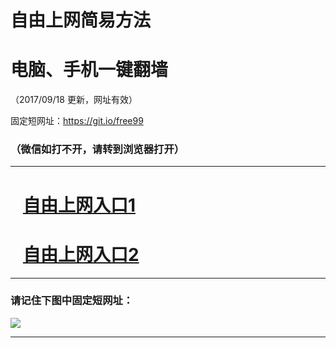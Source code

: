 ﻿# 自由上网简易方法

# 电脑、手机一键翻墙

（2017/09/18 更新，网址有效）

固定短网址：https://git.io/free99

### （微信如打不开，请转到浏览器打开）


***





# &nbsp;&nbsp; <a href="http://ft131561007.fwq-tz1005.info/fwqtz01.html?t=091800123795 " target="_blank">自由上网入口1</a>
# &nbsp;&nbsp; <a href="http://ft280512976.fwq-tz1006.info/fwqtz02.html?t=091800117030 " target="_blank">自由上网入口2</a>
***

### 请记住下图中固定短网址：

<img src="https://s3-us-west-2.amazonaws.com/fwq-1001/yjfq-20170905okok.png" /> 


***

